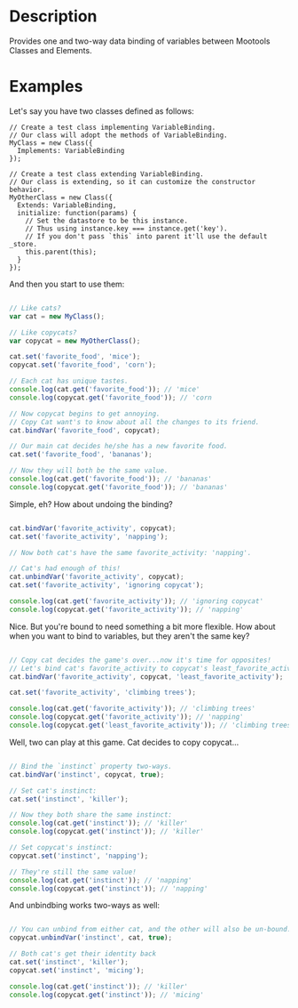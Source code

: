 Description
===========

Provides one and two-way data binding of variables between Mootools Classes and Elements.

Examples
========

Let's say you have two classes defined as follows:


	// Create a test class implementing VariableBinding.
	// Our class will adopt the methods of VariableBinding.
	MyClass = new Class({
	  Implements: VariableBinding
	});

	// Create a test class extending VariableBinding.
	// Our class is extending, so it can customize the constructor behavior.
	MyOtherClass = new Class({
	  Extends: VariableBinding,
	  initialize: function(params) {
		// Set the datastore to be this instance.
		// Thus using instance.key === instance.get('key').
		// If you don't pass `this` into parent it'll use the default _store.
		this.parent(this);
	  }
	});

And then you start to use them:

``` javascript

// Like cats?
var cat = new MyClass();

// Like copycats?
var copycat = new MyOtherClass();

cat.set('favorite_food', 'mice');
copycat.set('favorite_food', 'corn');

// Each cat has unique tastes.
console.log(cat.get('favorite_food')); // 'mice'
console.log(copycat.get('favorite_food')); // 'corn

// Now copycat begins to get annoying.
// Copy Cat want's to know about all the changes to its friend.
cat.bindVar('favorite_food', copycat);

// Our main cat decides he/she has a new favorite food.
cat.set('favorite_food', 'bananas');

// Now they will both be the same value.
console.log(cat.get('favorite_food')); // 'bananas'
console.log(copycat.get('favorite_food')); // 'bananas'

```

Simple, eh? How about undoing the binding?

``` javascript

cat.bindVar('favorite_activity', copycat);
cat.set('favorite_activity', 'napping');

// Now both cat's have the same favorite_activity: 'napping'.

// Cat's had enough of this!
cat.unbindVar('favorite_activity', copycat);
cat.set('favorite_activity', 'ignoring copycat');

console.log(cat.get('favorite_activity')); // 'ignoring copycat'
console.log(copycat.get('favorite_activity')); // 'napping'

```

Nice. But you're bound to need something a bit more flexible.
How about when you want to bind to variables, but they aren't the same key?

``` javascript

// Copy cat decides the game's over...now it's time for opposites!
// Let's bind cat's favorite_activity to copycat's least_favorite_activity.
cat.bindVar('favorite_activity', copycat, 'least_favorite_activity');

cat.set('favorite_activity', 'climbing trees');

console.log(cat.get('favorite_activity')); // 'climbing trees'
console.log(copycat.get('favorite_activity')); // 'napping'
console.log(copycat.get('least_favorite_activity')); // 'climbing trees'

```

Well, two can play at this game. Cat decides to copy copycat...

``` javascript

// Bind the `instinct` property two-ways.
cat.bindVar('instinct', copycat, true);

// Set cat's instinct:
cat.set('instinct', 'killer');

// Now they both share the same instinct:
console.log(cat.get('instinct')); // 'killer'
console.log(copycat.get('instinct')); // 'killer'

// Set copycat's instinct:
copycat.set('instinct', 'napping');

// They're still the same value!
console.log(cat.get('instinct')); // 'napping'
console.log(copycat.get('instinct')); // 'napping'

```

And unbindbing works two-ways as well:

``` javascript

// You can unbind from either cat, and the other will also be un-bound.
copycat.unbindVar('instinct', cat, true);

// Both cat's get their identity back
cat.set('instinct', 'killer');
copycat.set('instinct', 'micing');

console.log(cat.get('instinct')); // 'killer'
console.log(copycat.get('instinct')); // 'micing'

```

